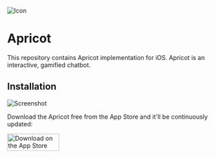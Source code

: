 ![Icon](https://github.com/user-attachments/assets/c4599d31-1459-461b-83d4-bf52c994fa62 "Icon")

# Apricot

This repository contains Apricot implementation for iOS. Apricot is an interactive, gamified chatbot.

## Installation

![Screenshot](https://github.com/user-attachments/assets/346d2cd1-6124-4798-9d62-ef95dd743af8 "Screenshot")

Download the Apricot free from the App Store and it'll be continuously updated:

<a href='//apps.apple.com/jp/app/apricot/id6476104729'><img src='https://github.com/user-attachments/assets/056ebcbb-d2ee-494a-bad7-20e36ac9e807' alt='Download on the App Store' width='120px' height='40px' style='width: 120px; height: 40px;'/></a>
